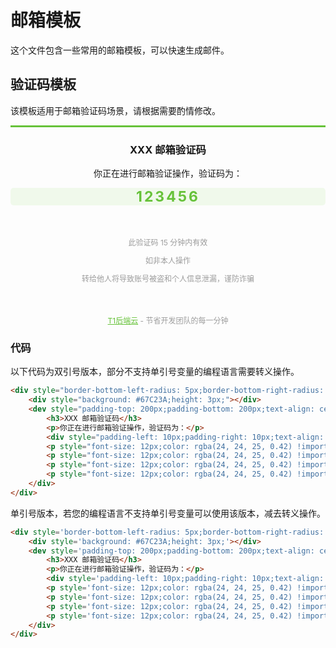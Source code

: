 # 邮箱模板

这个文件包含一些常用的邮箱模板，可以快速生成邮件。

## 验证码模板

该模板适用于邮箱验证码场景，请根据需要酌情修改。

<div style="border-bottom-left-radius: 5px;border-bottom-right-radius: 5px;">
    <div style="background: #67C23A;height: 3px;"></div>
    <dev style="padding-top: 200px;padding-bottom: 200px;text-align: center;background: white;">
        <h3>XXX 邮箱验证码</h3>
        <p>你正在进行邮箱验证操作，验证码为：</p>
        <div style="padding-left: 10px;padding-right: 10px;text-align: center;background: #f0f9eb;border-radius: 5px;"><strong style="color: #67C23A;letter-spacing: 3px;font-size: 23px">123456</strong></div>
        <p style="font-size: 12px;color: rgba(24, 24, 25, 0.42) !important;margin-top: 50px;">此验证码 15 分钟内有效</p>
        <p style="font-size: 12px;color: rgba(24, 24, 25, 0.42) !important;">如非本人操作</p>
        <p style="font-size: 12px;color: rgba(24, 24, 25, 0.42) !important;">转给他人将导致账号被盗和个人信息泄漏，谨防诈骗</p>
        <p style="font-size: 12px;color: rgba(24, 24, 25, 0.42) !important;margin-top: 50px;"><a href="https://dev.t1y.net/" target="_blank" style="color: #67C23A;">T1后端云</a> - 节省开发团队的每一分钟</p>
    </div>
</div>

### 代码

以下代码为双引号版本，部分不支持单引号变量的编程语言需要转义操作。

```html
<div style="border-bottom-left-radius: 5px;border-bottom-right-radius: 5px;">
    <div style="background: #67C23A;height: 3px;"></div>
    <dev style="padding-top: 200px;padding-bottom: 200px;text-align: center;background: white;">
        <h3>XXX 邮箱验证码</h3>
        <p>你正在进行邮箱验证操作，验证码为：</p>
        <div style="padding-left: 10px;padding-right: 10px;text-align: center;background: #f0f9eb;border-radius: 5px;"><strong style="color: #67C23A;letter-spacing: 3px;font-size: 23px">123456</strong></div>
        <p style="font-size: 12px;color: rgba(24, 24, 25, 0.42) !important;margin-top: 50px;">此验证码 15 分钟内有效</p>
        <p style="font-size: 12px;color: rgba(24, 24, 25, 0.42) !important;">如非本人操作</p>
        <p style="font-size: 12px;color: rgba(24, 24, 25, 0.42) !important;">转给他人将导致账号被盗和个人信息泄漏，谨防诈骗</p>
        <p style="font-size: 12px;color: rgba(24, 24, 25, 0.42) !important;margin-top: 50px;"><a href="https://dev.t1y.net/" target="_blank" style="color: #67C23A;">T1后端云</a> - 节省开发团队的每一分钟</p>
    </div>
</div>
```

单引号版本，若您的编程语言不支持单引号变量可以使用该版本，减去转义操作。

```html
<div style='border-bottom-left-radius: 5px;border-bottom-right-radius: 5px;'>
    <div style='background: #67C23A;height: 3px;'></div>
    <dev style='padding-top: 200px;padding-bottom: 200px;text-align: center;background: white;'>
        <h3>XXX 邮箱验证码</h3>
        <p>你正在进行邮箱验证操作，验证码为：</p>
        <div style='padding-left: 10px;padding-right: 10px;text-align: center;background: #f0f9eb;border-radius: 5px;'><strong style='color: #67C23A;letter-spacing: 3px;font-size: 23px'>123456</strong></div>
        <p style='font-size: 12px;color: rgba(24, 24, 25, 0.42) !important;margin-top: 50px;'>此验证码 15 分钟内有效</p>
        <p style='font-size: 12px;color: rgba(24, 24, 25, 0.42) !important;'>如非本人操作</p>
        <p style='font-size: 12px;color: rgba(24, 24, 25, 0.42) !important;'>转给他人将导致账号被盗和个人信息泄漏，谨防诈骗</p>
        <p style='font-size: 12px;color: rgba(24, 24, 25, 0.42) !important;margin-top: 50px;'><a href='https://dev.t1y.net/' target='_blank' style='color: #67C23A;'>T1后端云</a> - 节省开发团队的每一分钟</p>
    </div>
</div>
```
